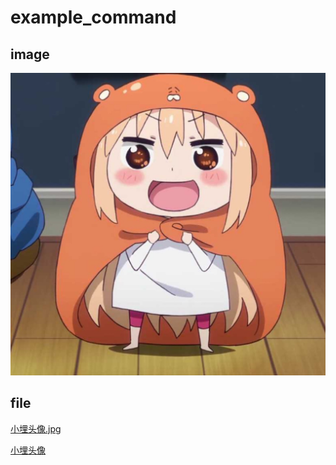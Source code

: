 # example_command


## image  
<!-- $$image("C:/Users/Plato/Desktop/Tmp/小埋头像.jpg") -->  
<img src="/example/assets/2021/20211112_0001.jpg">


## file  
<!-- $$file("C:/Users/Plato/Desktop/Tmp/小埋头像.jpg") -->  
<a href="/example/assets/2021/20211112_0001.jpg">小埋头像.jpg</a>

<!-- $$file("C:/Users/Plato/Desktop/Tmp/小埋头像.jpg", "小埋头像") -->  
<a href="/example/assets/2021/20211112_0001.jpg">小埋头像</a>
